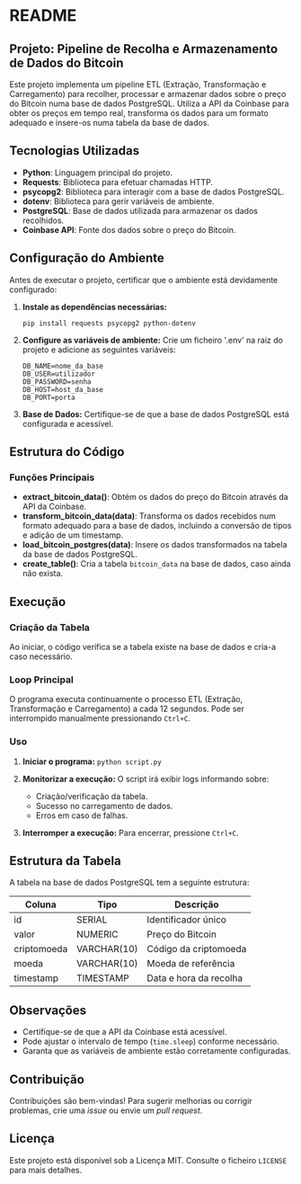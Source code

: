 # README

## Projeto: Pipeline de Recolha e Armazenamento de Dados do Bitcoin

Este projeto implementa um pipeline ETL (Extração, Transformação e Carregamento) para recolher, processar e armazenar dados sobre o preço do Bitcoin numa base de dados PostgreSQL. Utiliza a API da Coinbase para obter os preços em tempo real, transforma os dados para um formato adequado e insere-os numa tabela da base de dados.

## Tecnologias Utilizadas
- **Python**: Linguagem principal do projeto.
- **Requests**: Biblioteca para efetuar chamadas HTTP.
- **psycopg2**: Biblioteca para interagir com a base de dados PostgreSQL.
- **dotenv**: Biblioteca para gerir variáveis de ambiente.
- **PostgreSQL**: Base de dados utilizada para armazenar os dados recolhidos.
- **Coinbase API**: Fonte dos dados sobre o preço do Bitcoin.

## Configuração do Ambiente
Antes de executar o projeto, certificar que o ambiente está devidamente configurado:

1. **Instale as dependências necessárias:**
  
     ``` pip install requests psycopg2 python-dotenv   ```
 

2. **Configure as variáveis de ambiente:**
   Crie um ficheiro '.env' na raiz do projeto e adicione as seguintes variáveis:
      ```
   DB_NAME=nome_da_base
   DB_USER=utilizador
   DB_PASSWORD=senha
   DB_HOST=host_da_base
   DB_PORT=porta
   ```

3. **Base de Dados:**
   Certifique-se de que a base de dados PostgreSQL está configurada e acessível.

## Estrutura do Código

### Funções Principais
- **extract_bitcoin_data()**: Obtém os dados do preço do Bitcoin através da API da Coinbase.
- **transform_bitcoin_data(data)**: Transforma os dados recebidos num formato adequado para a base de dados, incluindo a conversão de tipos e adição de um timestamp.
- **load_bitcoin_postgres(data)**: Insere os dados transformados na tabela da base de dados PostgreSQL.
- **create_table()**: Cria a tabela `bitcoin_data` na base de dados, caso ainda não exista.

## Execução

### Criação da Tabela
Ao iniciar, o código verifica se a tabela existe na base de dados e cria-a caso necessário.

### Loop Principal
O programa executa continuamente o processo ETL (Extração, Transformação e Carregamento) a cada 12 segundos. Pode ser interrompido manualmente pressionando `Ctrl+C`.

### Uso
1. **Iniciar o programa:**
   `python script.py`
   

2. **Monitorizar a execução:**
   O script irá exibir logs informando sobre:
   - Criação/verificação da tabela.
   - Sucesso no carregamento de dados.
   - Erros em caso de falhas.

3. **Interromper a execução:**
   Para encerrar, pressione `Ctrl+C`.

## Estrutura da Tabela
A tabela na base de dados PostgreSQL tem a seguinte estrutura:

| Coluna       | Tipo         | Descrição                      |
|-------------|------------|---------------------------------|
| id          | SERIAL     | Identificador único            |
| valor       | NUMERIC    | Preço do Bitcoin               |
| criptomoeda | VARCHAR(10)| Código da criptomoeda         |
| moeda       | VARCHAR(10)| Moeda de referência           |
| timestamp   | TIMESTAMP  | Data e hora da recolha         |

## Observações
- Certifique-se de que a API da Coinbase está acessível.
- Pode ajustar o intervalo de tempo (`time.sleep`) conforme necessário.
- Garanta que as variáveis de ambiente estão corretamente configuradas.

## Contribuição
Contribuições são bem-vindas! Para sugerir melhorias ou corrigir problemas, crie uma *issue* ou envie um *pull request*.

## Licença
Este projeto está disponível sob a Licença MIT. Consulte o ficheiro `LICENSE` para mais detalhes.

